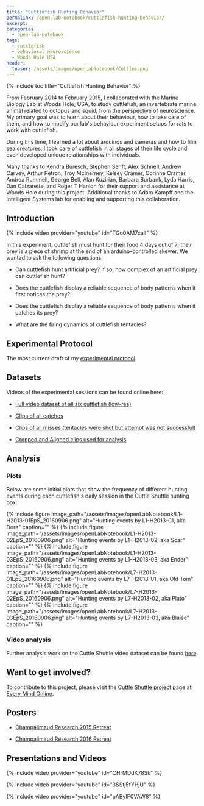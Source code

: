 ```yaml
---
title: "Cuttlefish Hunting Behavior"
permalink: /open-lab-notebook/cuttlefish-hunting-behavior/
excerpt: 
categories:
  - open-lab-notebook
tags:
  - cuttlefish
  - behavioral neuroscience
  - Woods Hole USA
header:
  teaser: /assets/images/openLabNotebook/Cuttles.png
---
```

{% include toc title="Cuttlefish Hunting Behavior" %}

From February 2014 to February 2015, I collaborated with the Marine Biology Lab at Woods Hole, USA, to study cuttlefish, an invertebrate marine animal related to octopus and squid, from the perspective of neuroscience. My primary goal was to learn about their behaviour, how to take care of them, and how to modify our lab's behaviour experiment setups for rats to work with cuttlefish. 

During this time, I learned a lot about arduinos and cameras and how to film sea creatures. I took care of cuttlefish in all stages of their life cycle and even developed unique relationships with individuals. 

Many thanks to Kendra Buresch, Stephen Senft, Alex Schnell, Andrew Carvey, Arthur Petron, Troy McInerney, Kelsey Cramer, Corinne Cramer, Andrea Rummell, George Bell, Alan Kuzirian, Barbara Burbank, Lyda Harris, Dan Calzarette, and Roger T Hanlon for their support and assistance at Woods Hole during this project. Additional thanks to Adam Kampff and the Intelligent Systems lab for enabling and supporting this collaboration.

## Introduction 

{% include video provider="youtube" id="TGo0AM7calI" %}

In this experiment, cuttlefish must hunt for their food 4 days out of 7; their prey is a piece of shrimp at the end of an arduino-controlled skewer. We wanted to ask the following questions:

* Can cuttlefish hunt artificial prey? If so, how complex of an artificial prey can cuttlefish hunt?

* Does the cuttlefish display a reliable sequence of body patterns when it first notices the prey?

* Does the cuttlefish display a reliable sequence of body patterns when it catches its prey?

* What are the firing dynamics of cuttlefish tentacles?

## Experimental Protocol

The most current draft of my [experimental protocol](/assets/files/ExperimentalProtocol_CuttleShuttle_20160620.pdf).

## Datasets

Videos of the experimental sessions can be found online here: 

* <a href="https://www.youtube.com/playlist?list=PLM8kdf7qFeq8VYaXLOSwsgEJhm4q6g_CZ">Full video dataset of all six cuttlefish (low-res)</a>

* <a href="https://www.youtube.com/playlist?list=PLM8kdf7qFeq_aefMtjuaXoTNRXyrNvkWo">Clips of all catches</a>

* <a href="https://www.youtube.com/playlist?list=PLM8kdf7qFeq_zURYyS0C-CaGl4lEypVkm">Clips of all misses (tentacles were shot but attempt was not successful)</a>

* <a href="https://www.youtube.com/playlist?list=PLM8kdf7qFeq-ewYerw0KcYMe-xdBvc5CT">Cropped and Aligned clips used for analysis</a>

## Analysis

### Plots

Below are some initial plots that show the frequency of different hunting events during each cuttlefish's daily session in the Cuttle Shuttle hunting box: 

{% include figure image_path="/assets/images/openLabNotebook/L1-H2013-01EpS_20160906.png" alt="Hunting events by L1-H2013-01, aka Dora" caption="" %}
{% include figure image_path="/assets/images/openLabNotebook/L1-H2013-02EpS_20160906.png" alt="Hunting events by L1-H2013-02, aka Scar" caption="" %}
{% include figure image_path="/assets/images/openLabNotebook/L1-H2013-03EpS_20160906.png" alt="Hunting events by L1-H2013-03, aka Ender" caption="" %}
{% include figure image_path="/assets/images/openLabNotebook/L7-H2013-01EpS_20160906.png" alt="Hunting events by L7-H2013-01, aka Old Tom" caption="" %}
{% include figure image_path="/assets/images/openLabNotebook/L7-H2013-02EpS_20160906.png" alt="Hunting events by L7-H2013-02, aka Plato" caption="" %}
{% include figure image_path="/assets/images/openLabNotebook/L7-H2013-03EpS_20160906.png" alt="Hunting events by L7-H2013-03, aka Blaise" caption="" %}

### Video analysis

Further analysis work on the Cuttle Shuttle video dataset can be found [here](https://github.com/everymind/CuttleShuttle-Analysis). 

## Want to get involved?

To contribute to this project, please visit the [Cuttle Shuttle project page](http://www.everymind.online/CuttleShuttle/) at [Every Mind Online](http://www.everymind.online/).

## Posters

* [Champalimaud Research 2015 Retreat](/assets/images/DanbeeKim_poster_CCUretreat2015.jpg)

* [Champalimaud Research 2016 Retreat](/assets/files/DanbeeKim_CuttleShuttle_2016.pdf)

## Presentations and Videos

{% include video provider="youtube" id="CHrMDdK78Sk" %}

{% include video provider="youtube" id="3SStj5fYHjU" %}

{% include video provider="youtube" id="pAByIF0VAW8" %}


